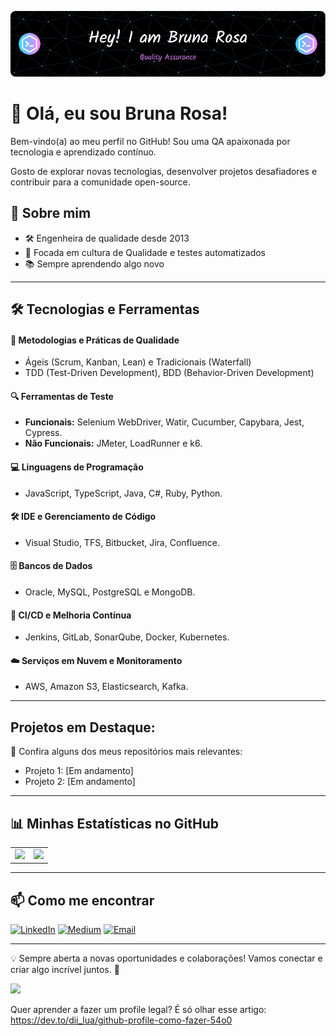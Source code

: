 ![capa github](images\github-header-image.png)  

# 👋 Olá, eu sou Bruna Rosa!

Bem-vindo(a) ao meu perfil no GitHub! Sou uma QA apaixonada por tecnologia e aprendizado contínuo. 

Gosto de explorar novas tecnologias, desenvolver projetos desafiadores e contribuir para a comunidade open-source.

## 🚀 Sobre mim

- 🛠 Engenheira de qualidade desde 2013
- 🚀 Focada em cultura de Qualidade e testes automatizados
- 📚 Sempre aprendendo algo novo

---

## 🛠️ Tecnologias e Ferramentas

#### 📌 Metodologias e Práticas de Qualidade
- Ágeis (Scrum, Kanban, Lean) e Tradicionais (Waterfall)
- TDD (Test-Driven Development), BDD (Behavior-Driven Development)

#### 🔍 Ferramentas de Teste
- **Funcionais:** Selenium WebDriver, Watir, Cucumber, Capybara, Jest, Cypress.
- **Não Funcionais:** JMeter, LoadRunner e k6.

#### 💻 Linguagens de Programação
- JavaScript, TypeScript, Java, C#, Ruby, Python.

#### 🛠 IDE e Gerenciamento de Código
- Visual Studio, TFS, Bitbucket, Jira, Confluence.

#### 🗄️ Bancos de Dados
- Oracle, MySQL, PostgreSQL e MongoDB.

#### 🔄 CI/CD e Melhoria Contínua
- Jenkins, GitLab, SonarQube, Docker, Kubernetes.

#### ☁️ Serviços em Nuvem e Monitoramento
- AWS, Amazon S3, Elasticsearch, Kafka.

---

## Projetos em Destaque:
📌 Confira alguns dos meus repositórios mais relevantes:

* Projeto 1: [Em andamento]
* Projeto 2: [Em andamento]

---
## 📊 Minhas Estatísticas no GitHub

<center>
<table>
    <tr>
        <td>
            <img src="https://github-readme-stats.vercel.app/api?username=BrunaRosa&show_icons=true&theme=radical"/>
        </td>
        <td>
            <img src="https://github-readme-stats.vercel.app/api/top-langs/?username=BrunaRosa&layout=compact&theme=radical"/>
        </td>
    </tr>
</table>
</center>

---

## 📫 Como me encontrar

[![LinkedIn](https://img.shields.io/badge/LinkedIn-0077B5?style=for-the-badge&logo=linkedin&logoColor=white)](https://linkedin.com/in/brunarosa)
[![Medium](https://img.shields.io/badge/Medium-12100E?style=for-the-badge&logo=medium&logoColor=white)](https://medium.com/@brunarosaqa)
[![Email](https://img.shields.io/badge/Email-D14836?style=for-the-badge&logo=gmail&logoColor=white)](mailto:bruninha20_468@hotmail.com)

---
💡 Sempre aberta a novas oportunidades e colaborações! Vamos conectar e criar algo incrível juntos. 🚀

![](https://komarev.com/ghpvc/?username=brunarosa&color=blue&style=flat)

Quer aprender a fazer um profile legal? É só olhar esse artigo: https://dev.to/dii_lua/github-profile-como-fazer-54o0
